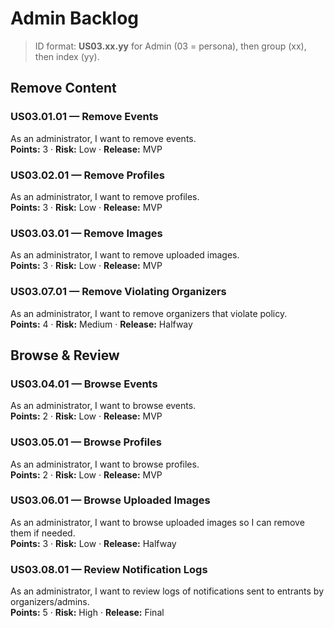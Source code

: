 # Admin Backlog

> ID format: **US03.xx.yy** for Admin (03 = persona), then group (xx), then index (yy).

## Remove Content

<a id="US030101"></a>
### US03.01.01 — Remove Events
As an administrator, I want to remove events.  
**Points:** 3 · **Risk:** Low · **Release:** MVP

<a id="US030201"></a>
### US03.02.01 — Remove Profiles
As an administrator, I want to remove profiles.  
**Points:** 3 · **Risk:** Low · **Release:** MVP

<a id="US030301"></a>
### US03.03.01 — Remove Images
As an administrator, I want to remove uploaded images.  
**Points:** 3 · **Risk:** Low · **Release:** MVP

<a id="US030701"></a>
### US03.07.01 — Remove Violating Organizers
As an administrator, I want to remove organizers that violate policy.  
**Points:** 4 · **Risk:** Medium · **Release:** Halfway

## Browse & Review

<a id="US030401"></a>
### US03.04.01 — Browse Events
As an administrator, I want to browse events.  
**Points:** 2 · **Risk:** Low · **Release:** MVP

<a id="US030501"></a>
### US03.05.01 — Browse Profiles
As an administrator, I want to browse profiles.  
**Points:** 2 · **Risk:** Low · **Release:** MVP

<a id="US030601"></a>
### US03.06.01 — Browse Uploaded Images
As an administrator, I want to browse uploaded images so I can remove them if needed.  
**Points:** 3 · **Risk:** Low · **Release:** Halfway

<a id="US030801"></a>
### US03.08.01 — Review Notification Logs
As an administrator, I want to review logs of notifications sent to entrants by organizers/admins.  
**Points:** 5 · **Risk:** High · **Release:** Final
